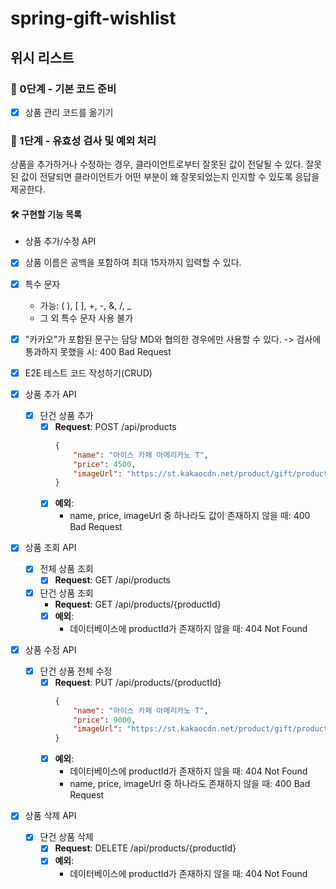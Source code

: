 # spring-gift-wishlist

## 위시 리스트

### 🚀 0단계 - 기본 코드 준비

- [x] 상품 관리 코드를 옮기기

### 🚀 1단계 - 유효성 검사 및 예외 처리

상품을 추가하거나 수정하는 경우, 클라이언트로부터 잘못된 값이 전달될 수 있다.
잘못된 값이 전달되면 클라이언트가 어떤 부분이 왜 잘못되었는지 인지할 수 있도록 응답을 제공한다.

#### 🛠 구현할 기능 목록

- 상품 추가/수정 API
- [x] 상품 이름은 공백을 포함하여 최대 15자까지 입력할 수 있다.
- [x] 특수 문자
    - 가능: ( ), [ ], +, -, &, /, _
    - 그 외 특수 문자 사용 불가
- [x] "카카오"가 포함된 문구는 담당 MD와 협의한 경우에만 사용할 수 있다.
  -> 검사에 통과하지 못했을 시: 400 Bad Request

- [x] E2E 테스트 코드 작성하기(CRUD)

- [x] 상품 추가 API
    - [x] 단건 상품 추가
        - [x] **Request**: POST /api/products
          ```json
          {
              "name": "아이스 카페 아메리카노 T",
              "price": 4500,
              "imageUrl": "https://st.kakaocdn.net/product/gift/product/20231010111814_9a667f9eccc943648797925498bdd8a3.jpg"
          }
          ```
        - [x] **예외**:
            - name, price, imageUrl 중 하나라도 값이 존재하지 않을 때: 400 Bad Request

- [x] 상품 조회 API
    - [x] 전체 상품 조회
        - [x] **Request**: GET /api/products

    - [x] 단건 상품 조회
        - **Request**: GET /api/products/{productId}
        - [x] **예외**:
            - 데이터베이스에 productId가 존재하지 않을 때: 404 Not Found

- [x] 상품 수정 API
    - [x] 단건 상품 전체 수정
        - [x] **Request**: PUT /api/products/{productId}
          ```json
          {
              "name": "아이스 카페 아메리카노 T",
              "price": 9000,
              "imageUrl": "https://st.kakaocdn.net/product/gift/product/20231010111814_9a667f9eccc943648797925498bdd8a3.jpg"
          }
          ```
        - [x] **예외**:
            - 데이터베이스에 productId가 존재하지 않을 때: 404 Not Found
            - name, price, imageUrl 중 하나라도 존재하지 않을 때: 400 Bad Request

- [x] 상품 삭제 API
    - [x] 단건 상품 삭제
        - [x] **Request**: DELETE /api/products/{productId}
        - [x] **예외**:
            - 데이터베이스에 productId가 존재하지 않을 때: 404 Not Found